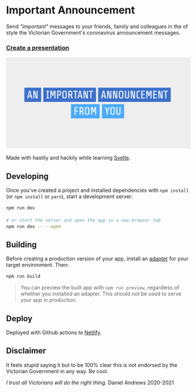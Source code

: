# Important Announcement

Send _"important"_ messages to your friends, family and colleagues in the of style the Victorian Government's coronavirus announcement messages.

### [Create a presentation](https://important-message.netlify.app/)

![preview](./preview.png)

Made with hastily and hackily while learning [Svelte](https://svelte.dev/).

## Developing

Once you've created a project and installed dependencies with `npm install` (or `npm install` or `yarn`), start a development server:

```bash
npm run dev

# or start the server and open the app in a new browser tab
npm run dev -- --open
```

## Building

Before creating a production version of your app, install an [adapter](https://kit.svelte.dev/docs#adapters) for your target environment. Then:

```bash
npm run build
```

> You can preview the built app with `npm run preview`, regardless of whether you installed an adapter. This should _not_ be used to serve your app in production.

## Deploy

Deployed with Github actions to [Netlify](https://important-message.netlify.app/).

## Disclaimer

It feels stupid saying it but to be 100% clear this is not endorsed by the Victorian Government in any way. Be cool.

_I trust all Victorians will do the right thing._
Daniel Andrews 2020-2021
